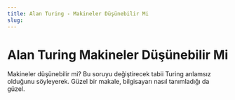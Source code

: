 ```yaml
---
title: Alan Turing - Makineler Düşünebilir Mi
slug:
---
```


# Alan Turing Makineler Düşünebilir Mi

Makineler düşünebilir mi? Bu soruyu değiştirecek tabii Turing anlamsız olduğunu söyleyerek. Güzel bir makale, bilgisayarı nasıl tanımladığı da güzel. 

